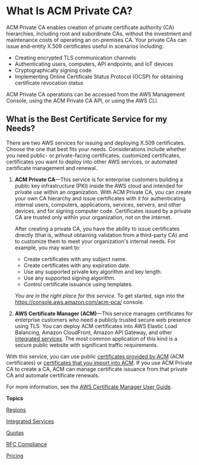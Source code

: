 # What Is ACM Private CA?<a name="PcaWelcome"></a>

ACM Private CA enables creation of private certificate authority \(CA\) hierarchies, including root and subordinate CAs, without the investment and maintenance costs of operating an on\-premises CA\. Your private CAs can issue end\-entity X\.509 certificates useful in scenarios including:
+ Creating encrypted TLS communication channels 
+ Authenticating users, computers, API endpoints, and IoT devices
+ Cryptographically signing code
+ Implementing Online Certificate Status Protocol \(OCSP\) for obtaining certificate revocation status

ACM Private CA operations can be accessed from the AWS Management Console, using the ACM Private CA API, or using the AWS CLI\.

## What is the Best Certificate Service for my Needs?<a name="service-options"></a>

There are two AWS services for issuing and deploying X\.509 certificates\. Choose the one that best fits your needs\. Considerations include whether you need public\- or private\-facing certificates, customized certificates, certificates you want to deploy into other AWS services, or automated certificate management and renewal\.

1. **ACM Private CA**—This service is for enterprise customers building a public key infrastructure \(PKI\) inside the AWS cloud and intended for private use within an organization\. With ACM Private CA, you can create your own CA hierarchy and issue certificates with it for authenticating internal users, computers, applications, services, servers, and other devices, and for signing computer code\. Certificates issued by a private CA are trusted only within your organization, not on the internet\. 

   After creating a private CA, you have the ability to issue certificates directly \(that is, without obtaining validation from a third\-party CA\) and to customize them to meet your organization's internal needs\. For example, you may want to:
   + Create certificates with any subject name\.
   + Create certificates with any expiration date\.
   + Use any supported private key algorithm and key length\.
   + Use any supported signing algorithm\.
   + Control certificate issuance using templates\.

    *You are in the right place for this service\.* To get started, sign into the [https://console\.aws\.amazon\.com/acm\-pca/](https://console.aws.amazon.com/acm-pca/) console\.

1.  **AWS Certificate Manager \(ACM\)**—This service manages certificates for enterprise customers who need a publicly trusted secure web presence using TLS\. You can deploy ACM certificates into AWS Elastic Load Balancing, Amazon CloudFront, Amazon API Gateway, and other [integrated services](https://docs.aws.amazon.com/acm/latest/userguide/acm-services.html)\. The most common application of this kind is a secure public website with significant traffic requirements\. 

   With this service, you can use public [certificates provided by ACM](https://docs.aws.amazon.com/acm/latest/userguide/gs-acm-request-public.html) \(ACM certificates\) or [ certificates that you import into ACM](https://docs.aws.amazon.com/acm/latest/userguide/import-certificate.html)\. If you use ACM Private CA to create a CA, ACM can manage certificate issuance from that private CA and automate certificate renewals\. 

   For more information, see the [AWS Certificate Manager User Guide](https://docs.aws.amazon.com/acm/latest/userguide/acm-overview.html)\. 

**Topics**

[Regions](PcaRegions.md)

[Integrated Services](PcaIntegratedServices.md)

[Quotas](PcaLimits.md)

[RFC Compliance](RFC-compliance.md)

[Pricing](PcaPricing.md)